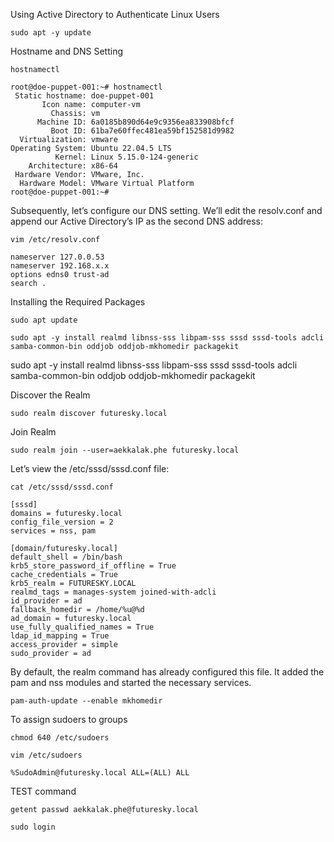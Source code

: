 Using Active Directory to Authenticate Linux Users

```
sudo apt -y update
```

Hostname and DNS Setting

```
hostnamectl 
```
```
root@doe-puppet-001:~# hostnamectl
 Static hostname: doe-puppet-001
       Icon name: computer-vm
         Chassis: vm
      Machine ID: 6a0185b890d64e9c9356ea833908bfcf
         Boot ID: 61ba7e60ffec481ea59bf152581d9982
  Virtualization: vmware
Operating System: Ubuntu 22.04.5 LTS
          Kernel: Linux 5.15.0-124-generic
    Architecture: x86-64
 Hardware Vendor: VMware, Inc.
  Hardware Model: VMware Virtual Platform
root@doe-puppet-001:~#
```

Subsequently, let’s configure our DNS setting. We’ll edit the resolv.conf and append our Active Directory’s IP as the second DNS address:

```
vim /etc/resolv.conf
```

```
nameserver 127.0.0.53
nameserver 192.168.x.x
options edns0 trust-ad
search .
```

Installing the Required Packages

```
sudo apt update
```
```
sudo apt -y install realmd libnss-sss libpam-sss sssd sssd-tools adcli samba-common-bin oddjob oddjob-mkhomedir packagekit
```

sudo apt -y install realmd libnss-sss libpam-sss sssd sssd-tools adcli samba-common-bin oddjob oddjob-mkhomedir packagekit

Discover the Realm

```
sudo realm discover futuresky.local
```

Join Realm

```
sudo realm join --user=aekkalak.phe futuresky.local
```


Let’s view the /etc/sssd/sssd.conf file:

```
cat /etc/sssd/sssd.conf
```
```
[sssd]
domains = futuresky.local
config_file_version = 2
services = nss, pam

[domain/futuresky.local]
default_shell = /bin/bash
krb5_store_password_if_offline = True
cache_credentials = True
krb5_realm = FUTURESKY.LOCAL
realmd_tags = manages-system joined-with-adcli
id_provider = ad
fallback_homedir = /home/%u@%d
ad_domain = futuresky.local
use_fully_qualified_names = True
ldap_id_mapping = True
access_provider = simple
sudo_provider = ad
```

By default, the realm command has already configured this file. It added the pam and nss modules and started the necessary services.


```
pam-auth-update --enable mkhomedir
```


To assign sudoers to groups


```
chmod 640 /etc/sudoers
```
```
vim /etc/sudoers
```
```
%SudoAdmin@futuresky.local ALL=(ALL) ALL
```


TEST command

```
getent passwd aekkalak.phe@futuresky.local
```

```
sudo login
```